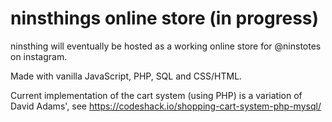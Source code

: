 # ninsthings online store (in progress)

ninsthing will eventually be hosted as a working online store for @ninstotes
on instagram. 

Made with vanilla JavaScript, PHP, SQL and CSS/HTML.

Current implementation of the cart system (using PHP) is a variation of David Adams',
see https://codeshack.io/shopping-cart-system-php-mysql/
